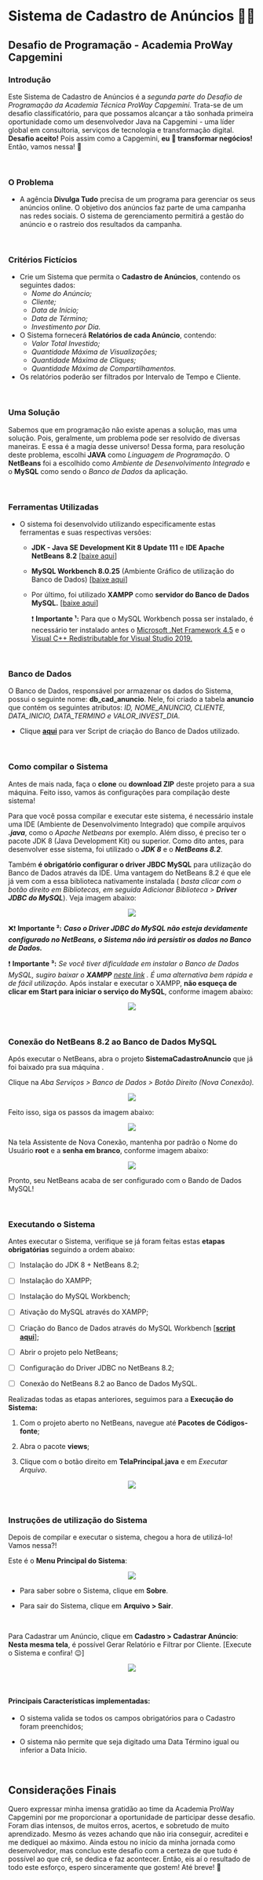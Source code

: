 # Sistema de Cadastro de Anúncios 👨‍💻

## Desafio de Programação - Academia ProWay Capgemini


### Introdução

Este Sistema de Cadastro de Anúncios é a *segunda parte do Desafio de Programação da Academia Técnica ProWay Capgemini*. Trata-se de um desafio classificatório, para que possamos alcançar a tão sonhada primeira oportunidade como um desenvolvedor Java na Capgemini - uma líder global em consultoria, serviços de tecnologia e transformação digital. **Desafio aceito!** Pois assim como a Capgemini, **eu :blue_heart: transformar negócios!** Então, vamos nessa! 🚀

</br>

### O Problema

- A agência **Divulga Tudo** precisa de um programa para gerenciar os seus anúncios online. O objetivo dos anúncios faz parte de uma campanha nas redes sociais. O sistema de gerenciamento permitirá a gestão do anúncio e o rastreio dos resultados da campanha.

</br>

### Critérios Fictícios

- Crie um Sistema que permita o **Cadastro de Anúncios**, contendo os seguintes dados:
  - *Nome do Anúncio;*
  - *Cliente;*
  - *Data de Início;*
  - *Data de Término;*
  - *Investimento por Dia.*
- O Sistema fornecerá **Relatórios de cada Anúncio**, contendo:
  - *Valor Total Investido;*
  - *Quantidade Máxima de Visualizações;*
  - *Quantidade Máxima de Cliques;*
  - *Quantidade Máxima de Compartilhamentos.*
- Os relatórios poderão ser filtrados por Intervalo de Tempo e Cliente.

</br>

### Uma Solução

Sabemos que em programação não existe apenas a solução, mas uma solução. Pois, geralmente, um problema pode ser resolvido de diversas maneiras. E essa é a magia desse universo! Dessa forma, para resolução deste problema, escolhi **JAVA** como *Linguagem de Programação*. O **NetBeans** foi a escolhido como *Ambiente de Desenvolvimento Integrado* e o **MySQL** como sendo o *Banco de Dados* da aplicação.

</br>

### Ferramentas Utilizadas

- O sistema foi desenvolvido utilizando especificamente estas ferramentas e suas respectivas versões:

  - **JDK - Java SE Development Kit 8 Update 111** e **IDE Apache NetBeans 8.2** [[baixe aqui](https://www.oracle.com/technetwork/java/javase/downloads/jdk-netbeans-jsp-3413139-esa.html)]

  - **MySQL Workbench 8.0.25** (Ambiente Gráfico de utilização do Banco de Dados) [[baixe aqui](https://dev.mysql.com/downloads/workbench/)]

  - Por último, foi utilizado **XAMPP** como **servidor do Banco de Dados MySQL.** [[baixe aqui](https://www.apachefriends.org/index.html)]

    ❗  **Importante ¹:** Para que o MySQL Workbench possa ser instalado, é necessário ter instalado antes o [Microsoft .Net Framework 4.5](https://www.microsoft.com/en-us/download/details.aspx?id=30653) e o [Visual  C++ Redistributable for Visual Studio 2019.](https://visualstudio.microsoft.com/pt-br/downloads/?q=Visual+C%2B%2B+Redistributable+for+Visual+Studio+2019)

</br>

### Banco de Dados

O Banco de Dados, responsável por armazenar os dados do Sistema, possui o seguinte nome: **db_cad_anuncio**.  Nele, foi criado a tabela **anuncio** que contém os seguintes atributos: *ID, NOME_ANUNCIO, CLIENTE, DATA_INICIO, DATA_TERMINO e VALOR_INVEST_DIA.*

- Clique [**aqui**](https://github.com/richard-developer/SistemaCadastroAnuncios/blob/main/Query_SQL/Script_BD.sql) para ver Script de criação do Banco de Dados utilizado.

</br>
    
### Como compilar o Sistema

Antes de mais nada, faça o **clone** ou **download ZIP** deste projeto para a sua máquina. Feito isso, vamos ás configurações para compilação deste sistema! 

Para que você possa compilar e executar este sistema, é necessário instale uma IDE (Ambiente de Desenvolvimento Integrado) que compile arquivos ***.java***, como o *Apache Netbeans* por exemplo. Além disso, é preciso ter o pacote JDK 8 (Java Development Kit) ou superior.  Como dito antes, para desenvolver esse sistema, foi utilizado o ***JDK 8*** e o ***NetBeans 8.2***. 

Também **é obrigatório configurar o driver JBDC MySQL** para utilização do Banco de Dados através da IDE. Uma vantagem do NetBeans 8.2 é que ele já vem com a essa biblioteca nativamente instalada ( *basta clicar com o botão direito em Bibliotecas, em seguida Adicionar Biblioteca > **Driver JDBC do MySQL***). Veja imagem abaixo:

<p align="center">
     <img src ="https://github.com/richard-developer/SistemaCadastroAnuncios/blob/main/ImagensConfiguracoes/AdicionarBibliotecaJDBC.png"/>
</p>
    
 ❌❗ **Importante ²:** ***Caso o Driver JDBC do MySQL não esteja devidamente configurado no NetBeans, o Sistema não irá persistir os dados no Banco de Dados.***

 ❗ **Importante ³:** *Se você tiver dificuldade em instalar o Banco de Dados MySQL, sugiro baixar o **XAMPP** [neste link](https://www.apachefriends.org/pt_br/index.html) . É uma alternativa bem rápida e de fácil utilização.* Após instalar e executar o XAMPP, **não esqueça de clicar em Start para iniciar o serviço do MySQL**, conforme imagem abaixo:

<p align="center">
     <img src ="https://github.com/richard-developer/SistemaCadastroAnuncios/blob/main/ImagensConfiguracoes/XAMPP.PNG"/>
</p>

</br>

### Conexão do NetBeans 8.2 ao Banco de Dados MySQL

Após executar o NetBeans, abra o projeto **SistemaCadastroAnuncio** que já foi baixado pra sua máquina . 

Clique na *Aba Serviços > Banco de Dados > Botão Direito (Nova Conexão).* 

<p align="center">
     <img src ="https://github.com/richard-developer/SistemaCadastroAnuncios/blob/main/ImagensConfiguracoes/BancoDadosNetBeans1.png"/>
</p>
    
Feito isso, siga os passos da imagem abaixo:

<p align="center">
     <img src ="https://github.com/richard-developer/SistemaCadastroAnuncios/blob/main/ImagensConfiguracoes/BancoDadosNetBeans2.png"/>
</p>

Na tela Assistente de Nova Conexão, mantenha por padrão o Nome do Usuário **root** e a **senha em branco**, conforme imagem abaixo:

<p align="center">
     <img src ="https://github.com/richard-developer/SistemaCadastroAnuncios/blob/main/ImagensConfiguracoes/BancoDadosNetBeans3.png"/>
</p>

Pronto, seu NetBeans acaba de ser configurado com o Bando de Dados MySQL! 

</br>

### Executando o Sistema

Antes executar o Sistema, verifique se já foram feitas estas **etapas obrigatórias** seguindo a ordem abaixo:

- [ ] Instalação do JDK 8 + NetBeans 8.2;
- [ ] Instalação do XAMPP;
- [ ] Instalação do MySQL Workbench;
- [ ] Ativação do MySQL através do XAMPP;
- [ ] Criação do Banco de Dados através do MySQL Workbench [[**script aqui**]](https://github.com/richard-developer/SistemaCadastroAnuncios/blob/main/Query_SQL/Script_BD.sql);
- [ ] Abrir o projeto pelo NetBeans;
- [ ] Configuração do Driver JDBC no NetBeans 8.2;
- [ ] Conexão do NetBeans 8.2 ao Banco de Dados MySQL.

    
Realizadas todas as etapas anteriores, seguimos para a **Execução do Sistema:**

1. Com o projeto aberto no NetBeans, navegue até **Pacotes de Códigos-fonte**;

2. Abra o pacote **views**;

3. Clique com o botão direito em **TelaPrincipal.java** e em *Executar Arquivo*.

<p align="center">
     <img src ="https://github.com/richard-developer/SistemaCadastroAnuncios/blob/main/ImagensConfiguracoes/ExecutarProjeto.png"/>
</p>

</br>

### Instruções de utilização do Sistema

Depois de compilar e executar o sistema, chegou a hora de utilizá-lo! Vamos nessa?!

Este é o **Menu Principal do Sistema**:

<p align="center">
     <img src ="https://github.com/richard-developer/SistemaCadastroAnuncios/blob/main/ImagensConfiguracoes/MenuSistema.png"/>
</p>

- Para saber sobre o Sistema, clique em **Sobre**.

- Para sair do Sistema, clique em **Arquivo > Sair**.

</br>

Para Cadastrar um Anúncio, clique em **Cadastro > Cadastrar Anúncio**:
**Nesta mesma tela**, é possível Gerar Relatório e Filtrar por Cliente.
 [Execute o Sistema e confira! 😉]

<p align="center">
     <img src ="https://github.com/richard-developer/SistemaCadastroAnuncios/blob/main/ImagensConfiguracoes/CadastrarAnuncio.png"/>
</p>

</br>

#### Principais Características implementadas:

- O sistema valida se todos os campos obrigatórios para o Cadastro foram preenchidos;

- O sistema não permite que seja digitado uma Data Término igual ou inferior a Data Início.

</br>
        
## Considerações Finais

Quero expressar minha imensa gratidão ao time da Academia ProWay Capgemini por me proporcionar a oportunidade de participar desse desafio. Foram dias intensos, de muitos erros, acertos, e sobretudo de muito aprendizado. Mesmo ás vezes achando que não iria conseguir, acreditei e me dediquei ao máximo. Ainda estou no início da minha jornada como desenvolvedor, mas concluo este desafio com a certeza de que tudo é possível ao que crê, se dedica e faz acontecer. Então, eis aí o resultado de todo este esforço, espero sinceramente que gostem! Até breve! 🙏


      

    

    

    

    

    

    

    

